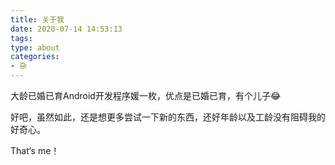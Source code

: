```yaml
---
title: 关于我
date: 2020-07-14 14:53:13
tags:
type: about
categories:
- 杂
---
```


大龄已婚已育Android开发程序媛一枚，优点是已婚已育，有个儿子😂

好吧，虽然如此，还是想更多尝试一下新的东西，还好年龄以及工龄没有阻碍我的好奇心。

That‘s me！
